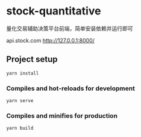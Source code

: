# stock-quantitative

量化交易辅助决策平台前端，简单安装依赖并运行即可

api.stock.com http://127.0.0.1:8000/

## Project setup
```
yarn install
```

### Compiles and hot-reloads for development
```
yarn serve
```

### Compiles and minifies for production
```
yarn build
```

